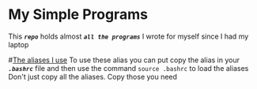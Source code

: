 # My Simple Programs
This _**`repo`**_ holds almost _**`all the programs`**_ I wrote for myself since I had my laptop

#<a href="alias.md">The aliases I use</a>
To use these alias you can put copy the alias in your _**`.bashrc`**_ file and then use the command `source .bashrc` to load the aliases
Don't just copy all the aliases. Copy those you need
